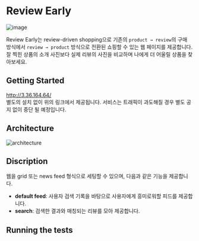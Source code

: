 # Review Early

![image](https://user-images.githubusercontent.com/38336997/107942087-18813880-6fce-11eb-9a4f-c20c4d79ab8d.png)


Review Early는 review-driven shopping으로 기존의 ```product → review```의 구매 방식에서 ```review → product``` 방식으로 전환된 쇼핑할 수 있는 웹 페이지를 제공합니다. 잘 찍힌 상품의 소개 사진보다 실제 리뷰의 사진을 비교하며 나에게 더 어울릴 상품을 찾아보세요.


## Getting Started
http://3.36.164.64/ <br>
별도의 설치 없이 위의 링크에서 제공됩니다. 서비스는 트래픽이 과도해질 경우 별도 공지 없이 중단 될 예정입니다.

## Architecture
![architecture](https://user-images.githubusercontent.com/38336997/107941173-a6f4ba80-6fcc-11eb-9cf9-a03cdba5d6a2.PNG)

## Discription

웹을 grid 또는 news feed 형식으로 세팅할 수 있으며, 다음과 같은 기능을 제공합니다.

* __default feed__: 사용자 검색 기록을 바탕으로 사용자에게 흥미로워할 피드를 제공합니다.
* __search__: 검색한 결과와 매칭되는 리뷰를 모아 제공합니다.


## Running the tests
